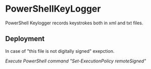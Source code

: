 # PowerShellKeyLogger
PowerShell Keylogger records keystrokes both in xml and txt files.

## Deployment
 In case of "this file is not digitally signed" exepction.

*Execute PowerShell command "Set-ExecutionPolicy remoteSigned"*
